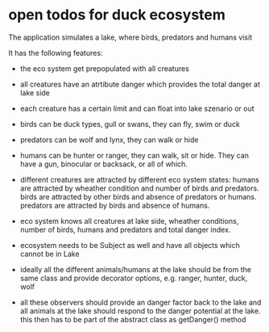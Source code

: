 # open todos for duck ecosystem

The application simulates a lake, where birds, predators and humans visit

It has the following features:
- the eco system get prepopulated with all creatures
- all creatures have an atrtibute danger which provides the total danger at lake side
- each creature has a certain limit and can float into lake szenario or out
- birds can be duck types, gull or swans, they can fly, swim or duck
- predators can be wolf and lynx, they can walk or hide
- humans can be hunter or ranger, they can walk, sit or hide. They can have a gun, binocular or backsack, or all of which.
- different creatures are attracted by different eco system states: humans are attracted by wheather condition and number of birds and predators. birds are attracted by other birds and absence of predators or humans. predators are attracted by birds and absence of humans.
- eco system knows all creatures at lake side, wheather conditions, number of birds, humans and predators and total danger index.

- ecosystem needs to be Subject as well and have all objects which cannot be in Lake
- ideally all the different animals/humans at the lake should be from the same class and provide decorator options, e.g. ranger, hunter, duck, wolf
- all these observers should provide an danger factor back to the lake and all animals at the lake should respond to the danger potential at the lake. this then has to be part of the abstract class as getDanger() method

